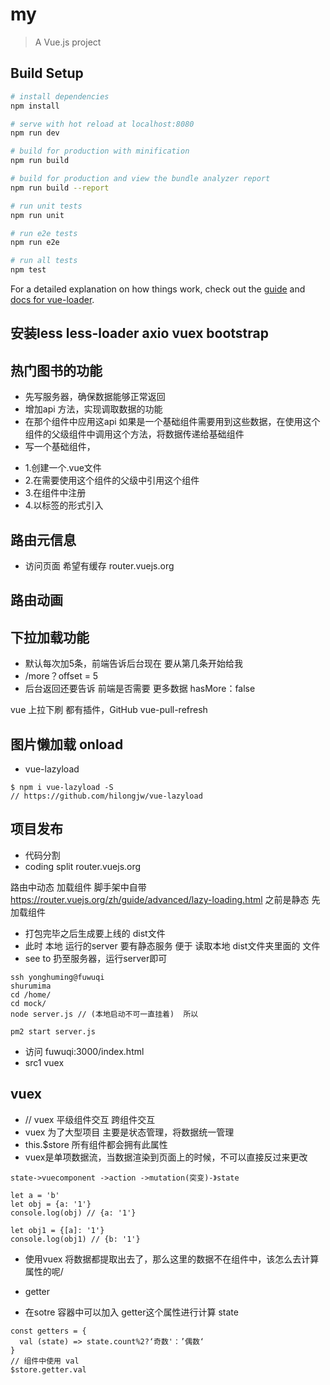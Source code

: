 # my

> A Vue.js project

## Build Setup

``` bash
# install dependencies
npm install

# serve with hot reload at localhost:8080
npm run dev

# build for production with minification
npm run build

# build for production and view the bundle analyzer report
npm run build --report

# run unit tests
npm run unit

# run e2e tests
npm run e2e

# run all tests
npm test
```

For a detailed explanation on how things work, check out the [guide](http://vuejs-templates.github.io/webpack/) and [docs for vue-loader](http://vuejs.github.io/vue-loader).

## 安装less less-loader axio vuex bootstrap
## 热门图书的功能
- 先写服务器，确保数据能够正常返回
- 增加api 方法，实现调取数据的功能
- 在那个组件中应用这api 如果是一个基础组件需要用到这些数据，在使用这个组件的父级组件中调用这个方法，将数据传递给基础组件
- 写一个基础组件，
 + 1.创建一个.vue文件
 + 2.在需要使用这个组件的父级中引用这个组件
 + 3.在组件中注册
 + 4.以标签的形式引入  
## 路由元信息
- 访问页面  希望有缓存 router.vuejs.org
## 路由动画
## 下拉加载功能
- 默认每次加5条，前端告诉后台现在 要从第几条开始给我
- /more？offset = 5
- 后台返回还要告诉 前端是否需要 更多数据 hasMore：false

vue 上拉下刷 都有插件，GitHub vue-pull-refresh
## 图片懒加载 onload
- vue-lazyload
```
$ npm i vue-lazyload -S
// https://github.com/hilongjw/vue-lazyload
```
## 项目发布
- 代码分割
- coding split        router.vuejs.org

路由中动态 加载组件   脚手架中自带
https://router.vuejs.org/zh/guide/advanced/lazy-loading.html
之前是静态 先加载组件

- 打包完毕之后生成要上线的 dist文件
- 此时 本地 运行的server 要有静态服务 便于 读取本地  dist文件夹里面的 文件
- see to 扔至服务器，运行server即可
```
ssh yonghuming@fuwuqi
shurumima
cd /home/
cd mock/
node server.js // (本地启动不可一直挂着)  所以

pm2 start server.js
```
- 访问 fuwuqi:3000/index.html
- src1 vuex
## vuex
- // vuex 平级组件交互 跨组件交互
- vuex 为了大型项目 主要是状态管理，将数据统一管理
- this.$store 所有组件都会拥有此属性
- vuex是单项数据流，当数据渲染到页面上的时候，不可以直接反过来更改
```
state->vuecomponent ->action ->mutation(突变)-》state
```
```
let a = 'b'
let obj = {a: '1'}
console.log(obj) // {a: '1'}

let obj1 = {[a]: '1'}
console.log(obj1) // {b: '1'}
```
- 使用vuex 将数据都提取出去了，那么这里的数据不在组件中，该怎么去计算属性的呢/
 + getter
  * 在sotre 容器中可以加入 getter这个属性进行计算 state
  ```
  const getters = {
    val (state) => state.count%2?‘奇数'：’偶数‘
  }
  // 组件中使用 val
  $store.getter.val
  ```
